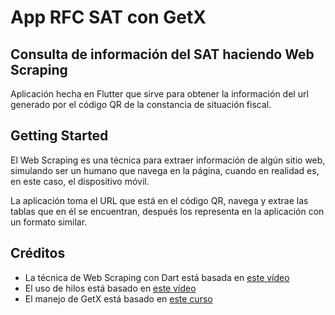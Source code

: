 # App RFC SAT con GetX
## Consulta de información del SAT haciendo Web Scraping

Aplicación hecha en Flutter que sirve para obtener la información del url generado por el código QR de la constancia de situación fiscal.

## Getting Started

El Web Scraping es una técnica para extraer información de algún sitio web, simulando ser un humano que navega en la página, cuando en realidad es, en este caso, el dispositivo móvil.

La aplicación toma el URL que está en el código QR, navega y extrae las tablas que en él se encuentran, después los representa en la aplicación con un formato similar.

## Créditos

- La técnica de Web Scraping con Dart está basada en [este vídeo](https://youtu.be/fwQ4ZQQ06Yc)
- El uso de hilos está basado en [este vídeo](https://youtu.be/ump3Yl4TDJw)
- El manejo de GetX está basado en [este curso](https://meedu.app/curso/flutter-navegacion-y-gestion-de-estados-con-getx)

